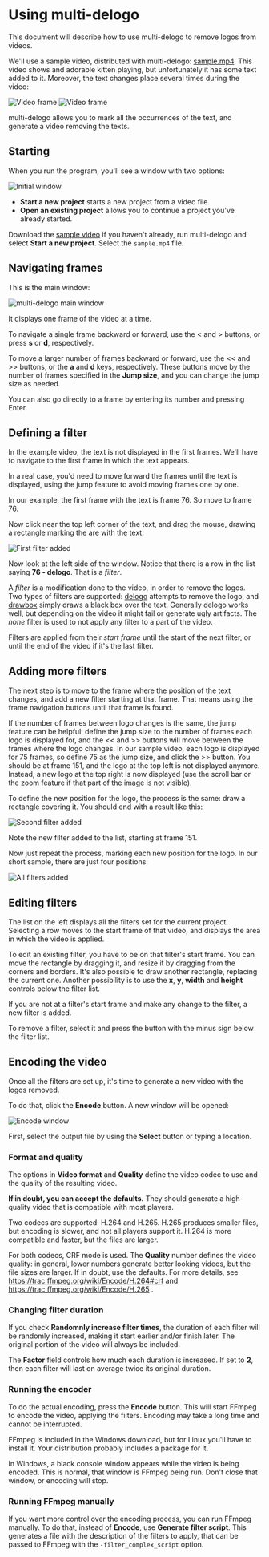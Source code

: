 # Using multi-delogo

This document will describe how to use multi-delogo to remove logos from videos.

We'll use a sample video, distributed with multi-delogo: [sample.mp4](../sample.mp4). This video shows and adorable kitten playing, but unfortunately it has some text added to it. Moreover, the text changes place several times during the video:

![Video frame](../images/video1.png)
![Video frame](../images/video2.png)

multi-delogo allows you to mark all the occurrences of the text, and generate a video removing the texts.


## Starting

When you run the program, you'll see a window with two options:

![Initial window](images/initial-window.png)

* **Start a new project** starts a new project from a video file.
* **Open an existing project** allows you to continue a project you've already started.

Download the [sample video](../sample.mp4) if you haven't already, run multi-delogo and select **Start a new project**. Select the `sample.mp4` file.


## Navigating frames

This is the main window:

![multi-delogo main window](images/main-window.png)

It displays one frame of the video at a time.

To navigate a single frame backward or forward, use the < and > buttons, or press **s** or **d**, respectively.

To move a larger number of frames backward or forward, use the << and >> buttons, or the **a** and **d** keys, respectively. These buttons move by the number of frames specified in the **Jump size**, and you can change the jump size as needed.

You can also go directly to a frame by entering its number and pressing Enter.


## Defining a filter

In the example video, the text is not displayed in the first frames. We'll have to navigate to the first frame in which the text appears.

In a real case, you'd need to move forward the frames until the text is displayed, using the jump feature to avoid moving frames one by one.

In our example, the first frame with the text is frame 76. So move to frame 76.

Now click near the top left corner of the text, and drag the mouse, drawing a rectangle marking the are with the text:

![First filter added](images/first-filter.png)

Now look at the left side of the window. Notice that there is a row in the list saying **76 - delogo**. That is a _filter_.

A _filter_ is a modification done to the video, in order to remove the logos. Two types of filters are supported: [delogo](https://ffmpeg.org/ffmpeg-filters.html#delogo) attempts to remove the logo, and [drawbox](https://ffmpeg.org/ffmpeg-filters.html#drawbox) simply draws a black box over the text. Generally delogo works well, but depending on the video it might fail or generate ugly artifacts. The _none_ filter is used to not apply any filter to a part of the video.

Filters are applied from their _start frame_ until the start of the next filter, or until the end of the video if it's the last filter.


## Adding more filters

The next step is to move to the frame where the position of the text changes, and add a new filter starting at that frame. That means using the frame navigation buttons until that frame is found.

If the number of frames between logo changes is the same, the jump feature can be helpful: define the jump size to the number of frames each logo is displayed for, and the << and >> buttons will move between the frames where the logo changes. In our sample video, each logo is displayed for 75 frames, so define 75 as the jump size, and click the >> button. You should be at frame 151, and the logo at the top left is not displayed anymore. Instead, a new logo at the top right is now displayed (use the scroll bar or the zoom feature if that part of the image is not visible).

To define the new position for the logo, the process is the same: draw a rectangle covering it. You should end with a result like this:

![Second filter added](images/second-filter.png)

Note the new filter added to the list, starting at frame 151.

Now just repeat the process, marking each new position for the logo. In our short sample, there are just four positions:

![All filters added](images/all-filters.png)


## Editing filters

The list on the left displays all the filters set for the current project. Selecting a row moves to the start frame of that video, and displays the area in which the video is applied.

To edit an existing filter, you have to be on that filter's start frame. You can move the rectangle by dragging it, and resize it by dragging from the corners and borders. It's also possible to draw another rectangle, replacing the current one. Another possibility is to use the **x**, **y**, **width** and **height** controls below the filter list.

If you are not at a filter's start frame and make any change to the filter, a new filter is added.

To remove a filter, select it and press the button with the minus sign below the filter list.


## Encoding the video

Once all the filters are set up, it's time to generate a new video with the logos removed.

To do that, click the **Encode** button. A new window will be opened:

![Encode window](images/encode.png)

First, select the output file by using the **Select** button or typing a location.

### Format and quality

The options in **Video format** and **Quality** define the video codec to use and the quality of the resulting video.

**If in doubt, you can accept the defaults.** They should generate a high-quality video that is compatible with most players.

Two codecs are supported: H.264 and H.265. H.265 produces smaller files, but encoding is slower, and not all players support it. H.264 is more compatible and faster, but the files are larger.

For both codecs, CRF mode is used. The **Quality** number defines the video quality: in general, lower numbers generate better looking videos, but the file sizes are larger. If in doubt, use the defaults. For more details, see https://trac.ffmpeg.org/wiki/Encode/H.264#crf and https://trac.ffmpeg.org/wiki/Encode/H.265 .

### Changing filter duration

If you check **Randomnly increase filter times**, the duration of each filter will be randomly increased, making it start earlier and/or finish later. The original portion of the video will always be included.

The **Factor** field controls how much each duration is increased. If set to **2**, then each filter will last on average twice its original duration.

### Running the encoder

To do the actual encoding, press the **Encode** button. This will start FFmpeg to encode the video, applying the filters. Encoding may take a long time and cannot be interrupted.

FFmpeg is included in the Windows download, but for Linux you'll have to install it. Your distribution probably includes a package for it.

In Windows, a black console window appears while the video is being encoded. This is normal, that window is FFmpeg being run. Don't close that window, or encoding will stop.

### Running FFmpeg manually

If you want more control over the encoding process, you can run FFmpeg manually. To do that, instead of **Encode**, use **Generate filter script**. This generates a file with the description of the filters to apply, that can be passed to FFmpeg with the `-filter_complex_script` option.
